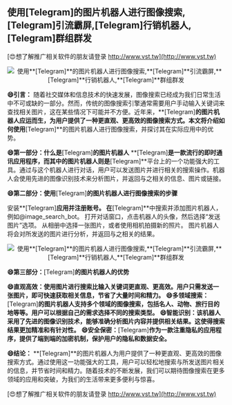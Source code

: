 ## **使用**[Telegram]**的图片机器人进行图像搜索,**[Telegram]**引流霸屏,**[Telegram]**行销机器人,**[Telegram]**群组群发**

[😍想了解推广相关软件的朋友请登录 http://www.vst.tw](http://www.vst.tw)

 <center><img src="https://vst.tw/MP4/tuiguang/png/4.png" alt="使用**[Telegram]**的图片机器人进行图像搜索,**[Telegram]**引流霸屏,**[Telegram]**行销机器人,**[Telegram]**群组群发"></center>

**😄引言：**
随着社交媒体和信息技术的快速发展，图像搜索已经成为我们日常生活中不可或缺的一部分。然而，传统的图像搜索引擎通常需要用户手动输入关键词来查找相关图片，这在某些情况下可能并不方便。近年来，**[Telegram]**的图片机器人应运而生，为用户提供了一种更直观、更高效的图像搜索方式。本文将介绍如何使用**[Telegram]**的图片机器人进行图像搜索，并探讨其在实际应用中的优势。

**😄第一部分：什么是**[Telegram]**的图片机器人**
**[Telegram]**是一款流行的即时通讯应用程序，而其中的图片机器人则是**[Telegram]**平台上的一个功能强大的工具。通过与这个机器人进行对话，用户可以发送图片并进行相关的搜索操作。机器人会使用先进的图像识别技术来分析图片，并返回与之相关的信息、图片或链接。

**😄第二部分：使用**[Telegram]**的图片机器人进行图像搜索的步骤**

安装**[Telegram]**应用并注册账号。
在**[Telegram]**中搜索并添加图片机器人，例如@image_search_bot。
打开对话窗口，点击机器人的头像，然后选择“发送图片”选项。
从相册中选择一张图片，或者使用相机拍摄新的照片。
图片机器人将会对所发送的图片进行分析，并返回与之相关的结果。

 <center><img src="https://vst.tw/MP4/tuiguang/png/3.png" alt="使用**[Telegram]**的图片机器人进行图像搜索,**[Telegram]**引流霸屏,**[Telegram]**行销机器人,**[Telegram]**群组群发"></center>

**😄第三部分：**[Telegram]**的图片机器人的优势**

**😄直观高效：使用图片进行搜索比输入关键词更直观、更高效。用户只需发送一张图片，即可快速获取相关信息，节省了大量时间和精力。**
**😄多领域搜索：**[Telegram]**的图片机器人支持多个领域的图像搜索，包括名人、动物、旅行目的地等等。用户可以根据自己的需求选择不同的搜索类型。**
**😄智能识别：该机器人采用了先进的图像识别技术，能够准确分析图片内容并提供相关结果。这使得搜索结果更加精准和有针对性。**
**😄安全保密：**[Telegram]**作为一款注重隐私的应用程序，提供了端到端的加密机制，保护用户的隐私和数据安全。**

**😄结论：**
**[Telegram]**的图片机器人为用户提供了一种更直观、更高效的图像搜索方式。通过使用这一功能强大的工具，用户可以轻松地搜索与所发送图片相关的信息，并节省时间和精力。随着技术的不断发展，我们可以期待图像搜索在更多领域的应用和突破，为我们的生活带来更多便利与惊喜。

[😍想了解推广相关软件的朋友请登录 http://www.vst.tw](http://www.vst.tw)



